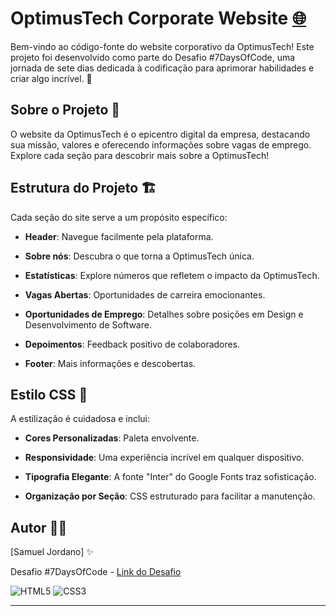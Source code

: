 # OptimusTech Corporate Website [🌐](https://7-days-of-code-pink.vercel.app/)

Bem-vindo ao código-fonte do website corporativo da OptimusTech! Este projeto foi desenvolvido como parte do Desafio #7DaysOfCode, uma jornada de sete dias dedicada à codificação para aprimorar habilidades e criar algo incrível. 🚀

## Sobre o Projeto 📄

O website da OptimusTech é o epicentro digital da empresa, destacando sua missão, valores e oferecendo informações sobre vagas de emprego. Explore cada seção para descobrir mais sobre a OptimusTech!

## Estrutura do Projeto 🏗️

Cada seção do site serve a um propósito específico:

- **Header**: Navegue facilmente pela plataforma.

- **Sobre nós**: Descubra o que torna a OptimusTech única.

- **Estatísticas**: Explore números que refletem o impacto da OptimusTech.

- **Vagas Abertas**: Oportunidades de carreira emocionantes.

- **Oportunidades de Emprego**: Detalhes sobre posições em Design e Desenvolvimento de Software.

- **Depoimentos**: Feedback positivo de colaboradores.

- **Footer**: Mais informações e descobertas.

## Estilo CSS 🎨

A estilização é cuidadosa e inclui:

- **Cores Personalizadas**: Paleta envolvente.

- **Responsividade**: Uma experiência incrível em qualquer dispositivo.

- **Tipografia Elegante**: A fonte "Inter" do Google Fonts traz sofisticação.

- **Organização por Seção**: CSS estruturado para facilitar a manutenção.


## Autor 🧙‍♂️

[Samuel Jordano]  ✨

Desafio #7DaysOfCode - [Link do Desafio](https://www.figma.com/file/mm3MLozvUDGhDRTxSLlGL5/7daysOfCode-HTML-CSS?node-id=0%3A1&mode=dev)

![HTML5](https://img.icons8.com/color/48/000000/html-5.png) ![CSS3](https://img.icons8.com/color/48/000000/css3.png)

---
